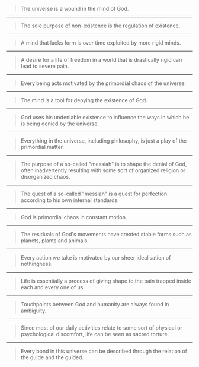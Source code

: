 > The universe is a wound in the mind of God.

---

> The sole purpose of non-existence is the regulation of existence.

---

> A mind that lacks form is over time exploited by more rigid minds.

---

> A desire for a life of freedom in a world that is drastically rigid can lead to severe pain.

---

> Every being acts motivated by the primordial chaos of the universe.

---

> The mind is a tool for denying the existence of God.

---

> God uses his undeniable existence to influence the ways in which he is being denied by the universe.

---

> Everything in the universe, including philosophy, is just a play of the primordial matter.

---

> The purpose of a so-called "messiah" is to shape the denial of God, often inadvertently resulting with some sort of organized religion or disorganized chaos.

---

> The quest of a so-called "messiah" is a quest for perfection according to his own internal standards.

---

> God is primordial chaos in constant motion.

---

> The residuals of God's movements have created stable forms such as planets, plants and animals.

---

> Every action we take is motivated by our sheer idealisation of nothingness.

---

> Life is essentially a process of giving shape to the pain trapped inside each and every one of us.

---

> Touchpoints between God and humanity are always found in ambiguity.

---

> Since most of our daily activities relate to some sort of physical or psychological discomfort, life can be seen as sacred torture.

---

> Every bond in this universe can be described through the relation of the guide and the guided.
